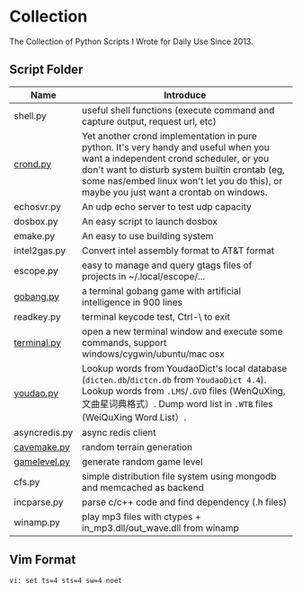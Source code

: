 # Collection
The Collection of Python Scripts I Wrote for Daily Use Since 2013.

## Script Folder

| Name | Introduce |
|------|-----------|
| shell.py | useful shell functions (execute command and capture output, request url, etc) |
| [crond.py](https://github.com/skywind3000/collection/wiki/Script#crondpy) | Yet another crond implementation in pure python. It's very handy and useful when you want a independent crond scheduler, or you don't want to disturb system builtin crontab (eg, some nas/embed linux won't let you do this), or maybe you just want a crontab on windows. |
| echosvr.py | An udp echo server to test udp capacity |
| dosbox.py | An easy script to launch dosbox |
| emake.py | An easy to use building system |
| intel2gas.py | Convert intel assembly format to AT&T format |
| escope.py | easy to manage and query gtags files of projects in ~/.local/escope/... |
| [gobang.py](https://github.com/skywind3000/collection/wiki/Script#youdaopy) | a terminal gobang game with artificial intelligence in 900 lines |
| readkey.py | terminal keycode test, Ctrl-\ to exit |
| [terminal.py](https://github.com/skywind3000/collection/wiki/Script#terminalpy) | open a new terminal window and execute some commands, support windows/cygwin/ubuntu/mac osx |
| [youdao.py](https://github.com/skywind3000/collection/wiki/Script#youdaopy) | Lookup words from YoudaoDict's local database (`dicten.db`/`dictcn.db` from `YoudaoDict 4.4`). Lookup words from `.LMS`/`.GVD` files (WenQuXing, 文曲星词典格式）. Dump word list in `.WTB` files (WeiQuXing Word List）.  |
| asyncredis.py | async redis client |
| [cavemake.py](https://github.com/skywind3000/collection/wiki/Script#cavemakepy) | random terrain generation |
| [gamelevel.py](https://github.com/skywind3000/collection/wiki/Script#gamelevel) | generate random game level |
| cfs.py | simple distribution file system using mongodb and memcached as backend |
| incparse.py | parse c/c++ code and find dependency (.h files) |
| winamp.py | play mp3 files with ctypes + in_mp3.dll/out_wave.dll from winamp |

## Vim Format

```
vi: set ts=4 sts=4 sw=4 noet
```

